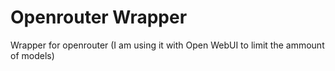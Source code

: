 # Openrouter Wrapper
Wrapper for openrouter (I am using it with Open WebUI to limit the ammount of models)
